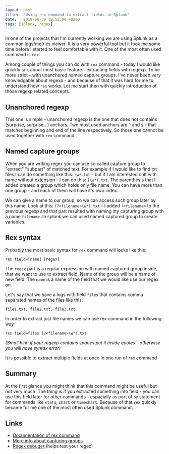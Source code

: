 ```yaml
---
layout: post
title:  "Using rex command to extract fields in Splunk"
date:   2019-06-30 19:52:00 +0200
tags: [splunk, regex]
---
```


In one of the projects that I'm currently working we are using Splunk as a common logs/metrics viewer. It is a very powerful tool but it took me some time before I started to feel comfortable with it. One of the most often used command is `rex`.

Among couple of things you can do with `rex` command - today I would like quickly talk about most basic feature - extracting fields with regexp. To be more strict - with unanchored named capture groups. I've never been very knowledgable about regexp - and because of that it was hard for me to understand how `rex` works. Let me start then with quickly introduction of those regexp related concepts.

## Unanchored regexp

This one is simple - unanchored regexp is the one that does not contains (surprise, surprise...) anchors. Two most used anchors are `^` and `$` - that matches beginning and end of the line respectively. So those one cannot be used together with `rex` command.

## Named capture groups


When you are writing regex you can use so called capture group to "extract" "subpart" of matched text. For example if I would like to find txt files I can do something like this: `\w*.txt` - but if I am interested onlt with name without extension - I can do this: `(\w*).txt`. The parenthesis that I added created a group which holds only file name. You can have more than one group - and each of them will have it's own index.

We can give a name to our group, so we can access such group later by this name. Look at this: `(?<filename>\w*).txt` - I added `?<filename>` to the previous regexp and that part resulted with naming my capturing group with a name `filename`. In splunk we can used named captured group to create variables.

## Rex syntax

Probably the most basic syntax for `rex` command will looks like this:


```
rex field=[name] [regex]
```

The `regex` part is a regular expression with named captured group inside, that we want to use to extract field. Name of the group will be a name of new field. The `name` is a name of the field that we would like use our regex on.

Let's say that we have a logs with field `files` that contains comma separated names of the files like this:

```
file1.txt, file2.txt, file3.txt
```

In order to extract just file names we can use rex command in the following way

```
rex field=files (?<filename>\w*).txt
```
_(Small hint: if your regexp contains spaces put it inside quotes - otherwise you will have syntax error)_

It is possible to extract multiple fields at once in one run of `rex` command

## Summary

At the first glance you might think that this command might be useful but not very much. The thing is if you extracted something into field - you can use this field later for other commands - espacially as part of `by` statement for commands like `stats`, `chart` or `timechart`. Because of that `rex` quickly became for me one of the most often used Splunk command.


## Links
- [Documentation of rex command](https://docs.splunk.com/Documentation/Splunk/7.3.0/SearchReference/Rex)
- [More info about capturing groups](https://javascript.info/regexp-groups)
- [Regex debuger](https://regex101.com/) (helps test your regex)
